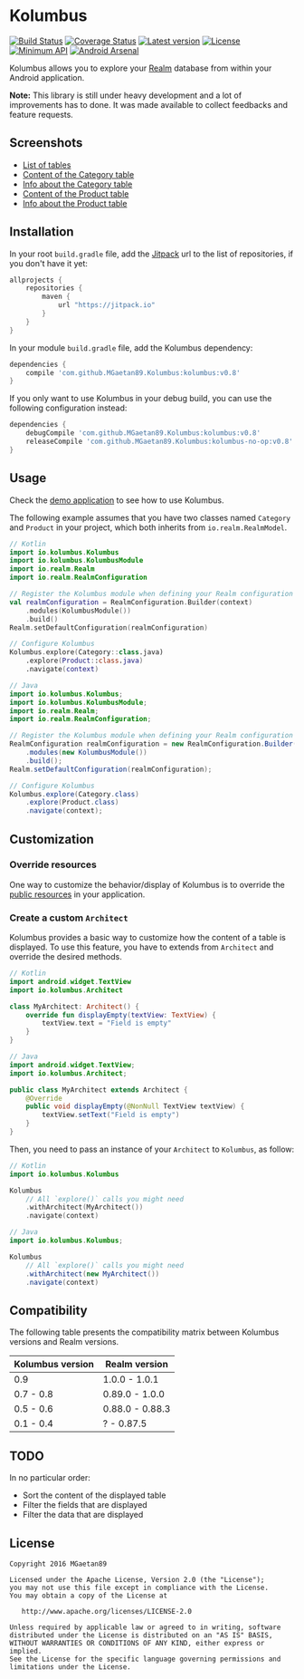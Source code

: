 # Kolumbus

[![Build Status](https://travis-ci.org/MGaetan89/Kolumbus.svg?branch=master)](https://travis-ci.org/MGaetan89/Kolumbus) [![Coverage Status](https://coveralls.io/repos/github/MGaetan89/Kolumbus/badge.svg?branch=master)](https://coveralls.io/github/MGaetan89/Kolumbus?branch=master) [![Latest version](https://jitpack.io/v/MGaetan89/Kolumbus.svg)](https://jitpack.io/#MGaetan89/Kolumbus) [![License](https://img.shields.io/badge/License-Apache%202-blue.svg)](https://raw.githubusercontent.com/MGaetan89/Kolumbus/master/LICENSE) [![Minimum API](https://img.shields.io/badge/API-9%2B-green.svg)](https://android-arsenal.com/api?level=9) [![Android Arsenal](https://img.shields.io/badge/Android%20Arsenal-Kolumbus-brightgreen.svg?style=flat)](http://android-arsenal.com/details/1/3560)

Kolumbus allows you to explore your [Realm](https://realm.io/) database from within your Android application.

**Note:** This library is still under heavy development and a lot of improvements has to done. It was made available to collect feedbacks and feature requests.

## Screenshots

- [List of tables](https://raw.githubusercontent.com/MGaetan89/Kolumbus/master/screenshots/Tables_List.png)
- [Content of the Category table](https://raw.githubusercontent.com/MGaetan89/Kolumbus/master/screenshots/Table_Category_Content.png)
- [Info about the Category table](https://raw.githubusercontent.com/MGaetan89/Kolumbus/master/screenshots/Table_Category_Info.png)
- [Content of the Product table](https://raw.githubusercontent.com/MGaetan89/Kolumbus/master/screenshots/Table_Product_Content.png)
- [Info about the Product table](https://raw.githubusercontent.com/MGaetan89/Kolumbus/master/screenshots/Table_Product_Info.png)

## Installation

In your root `build.gradle` file, add the [Jitpack](https://jitpack.io/) url to the list of repositories, if you don't have it yet:

```gradle
allprojects {
    repositories {
        maven {
            url "https://jitpack.io"
        }
    }
}
```

In your module `build.gradle` file, add the Kolumbus dependency:

```gradle
dependencies {
    compile 'com.github.MGaetan89.Kolumbus:kolumbus:v0.8'
}
```

If you only want to use Kolumbus in your debug build, you can use the following configuration instead:

```gradle
dependencies {
    debugCompile 'com.github.MGaetan89.Kolumbus:kolumbus:v0.8'
    releaseCompile 'com.github.MGaetan89.Kolumbus:kolumbus-no-op:v0.8'
}
```

## Usage

Check the [demo application](app/src/main/kotlin/io/kolumbus/demo/DemoActivity.kt) to see how to use Kolumbus.

The following example assumes that you have two classes named `Category` and `Product` in your project, which both inherits from `io.realm.RealmModel`.

```kotlin
// Kotlin
import io.kolumbus.Kolumbus
import io.kolumbus.KolumbusModule
import io.realm.Realm
import io.realm.RealmConfiguration

// Register the Kolumbus module when defining your Realm configuration
val realmConfiguration = RealmConfiguration.Builder(context)
    .modules(KolumbusModule())
    .build()
Realm.setDefaultConfiguration(realmConfiguration)

// Configure Kolumbus
Kolumbus.explore(Category::class.java)
    .explore(Product::class.java)
    .navigate(context)
```

```java
// Java
import io.kolumbus.Kolumbus;
import io.kolumbus.KolumbusModule;
import io.realm.Realm;
import io.realm.RealmConfiguration;

// Register the Kolumbus module when defining your Realm configuration
RealmConfiguration realmConfiguration = new RealmConfiguration.Builder(context)
    .modules(new KolumbusModule())
    .build();
Realm.setDefaultConfiguration(realmConfiguration);

// Configure Kolumbus
Kolumbus.explore(Category.class)
    .explore(Product.class)
    .navigate(context);
```

## Customization

### Override resources

One way to customize the  behavior/display of Kolumbus is to override the [public resources](https://github.com/MGaetan89/Kolumbus/blob/master/kolumbus/src/main/res/values/public.xml) in your application.

### Create a custom `Architect`

Kolumbus provides a basic way to customize how the content of a table is displayed.
To use this feature, you have to extends from `Architect` and override the desired methods.

```kotlin
// Kotlin
import android.widget.TextView
import io.kolumbus.Architect

class MyArchitect: Architect() {
    override fun displayEmpty(textView: TextView) {
        textView.text = "Field is empty"
    }
}
```

```java
// Java
import android.widget.TextView;
import io.kolumbus.Architect;

public class MyArchitect extends Architect {
    @Override
    public void displayEmpty(@NonNull TextView textView) {
        textView.setText("Field is empty")
    }
}
```

Then, you need to pass an instance of your `Architect` to `Kolumbus`, as follow:

```kotlin
// Kotlin
import io.kolumbus.Kolumbus

Kolumbus
    // All `explore()` calls you might need
    .withArchitect(MyArchitect())
    .navigate(context)
```

```java
// Java
import io.kolumbus.Kolumbus;

Kolumbus
    // All `explore()` calls you might need
    .withArchitect(new MyArchitect())
    .navigate(context)
```

## Compatibility

The following table presents the compatibility matrix between Kolumbus versions and Realm versions.

| Kolumbus version | Realm version |
| ----- | ----- |
| 0.9       | 1.0.0 - 1.0.1 |
| 0.7 - 0.8 | 0.89.0 - 1.0.0  |
| 0.5 - 0.6 | 0.88.0 - 0.88.3 |
| 0.1 - 0.4 | ? - 0.87.5 |

## TODO

In no particular order:
- Sort the content of the displayed table
- Filter the fields that are displayed
- Filter the data that are displayed

## License

```
Copyright 2016 MGaetan89

Licensed under the Apache License, Version 2.0 (the "License");
you may not use this file except in compliance with the License.
You may obtain a copy of the License at

   http://www.apache.org/licenses/LICENSE-2.0

Unless required by applicable law or agreed to in writing, software
distributed under the License is distributed on an "AS IS" BASIS,
WITHOUT WARRANTIES OR CONDITIONS OF ANY KIND, either express or implied.
See the License for the specific language governing permissions and
limitations under the License.
```
